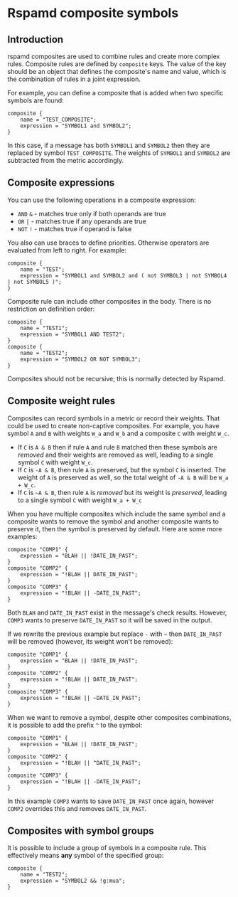 # Rspamd composite symbols

## Introduction

rspamd composites are used to combine rules and create more complex rules. Composite rules are defined by `composite` keys. The value of the key should be an object that defines the composite's name and value, which is the combination of rules in a joint expression.

For example, you can define a composite that is added when two specific symbols are found:

~~~ucl
composite {
	name = "TEST_COMPOSITE";
	expression = "SYMBOL1 and SYMBOL2";
}
~~~

In this case, if a message has both `SYMBOL1` and `SYMBOL2` then they are replaced by symbol `TEST_COMPOSITE`. The weights of `SYMBOL1` and `SYMBOL2` are subtracted from the metric accordingly.

## Composite expressions

You can use the following operations in a composite expression:

* `AND` `&` - matches true only if both operands are true
* `OR` `|` - matches true if any operands are true
* `NOT` `!` - matches true if operand is false

You also can use braces to define priorities. Otherwise operators are evaluated from left to right. For example:

~~~ucl
composite {
    name = "TEST";
    expression = "SYMBOL1 and SYMBOL2 and ( not SYMBOL3 | not SYMBOL4 | not SYMBOL5 )";
}
~~~

Composite rule can include other composites in the body. There is no restriction on definition order:

~~~ucl
composite {
    name = "TEST1";
    expression = "SYMBOL1 AND TEST2";
}
composite {
    name = "TEST2";
    expression = "SYMBOL2 OR NOT SYMBOL3";
}
~~~

Composites should not be recursive; this is normally detected by Rspamd.

## Composite weight rules

Composites can record symbols in a metric or record their weights. That could be used to create non-captive composites. For example, you have symbol `A` and `B` with weights `W_a` and `W_b` and a composite `C` with weight `W_c`.

* If `C` is `A & B` then if rule `A` and rule `B` matched then these symbols are *removed* and their weights are removed as well, leading to a single symbol `C` with weight `W_c`.
* If `C` is `-A & B`, then rule `A` is preserved, but the symbol `C` is inserted. The weight of `A` is preserved as well, so the total weight of `-A & B` will be `W_a + W_c`.
* If `C` is `~A & B`, then rule `A` is *removed* but its weight is *preserved*,
  leading to a single symbol `C` with weight `W_a + W_c`

When you have multiple composites which include the same symbol and a composite wants to remove the symbol and another composite wants to preserve it, then the symbol is preserved by default. Here are some more examples:

~~~ucl
composite "COMP1" {
    expression = "BLAH || !DATE_IN_PAST";
}
composite "COMP2" {
    expression = "!BLAH || DATE_IN_PAST";
}
composite "COMP3" {
    expression = "!BLAH || -DATE_IN_PAST";
}
~~~

Both `BLAH` and `DATE_IN_PAST` exist in the message's check results. However, `COMP3` wants to preserve `DATE_IN_PAST` so it will be saved in the output.

If we rewrite the previous example but replace `-` with `~` then `DATE_IN_PAST` will be removed (however, its weight won't be removed):

~~~ucl
composite "COMP1" {
    expression = "BLAH || !DATE_IN_PAST";
}
composite "COMP2" {
    expression = "!BLAH || DATE_IN_PAST";
}
composite "COMP3" {
    expression = "!BLAH || ~DATE_IN_PAST";
}
~~~

When we want to remove a symbol, despite other composites combinations, it is possible to add the prefix `^` to the symbol:

~~~ucl
composite "COMP1" {
    expression = "BLAH || !DATE_IN_PAST";
}
composite "COMP2" {
    expression = "!BLAH || ^DATE_IN_PAST";
}
composite "COMP3" {
    expression = "!BLAH || -DATE_IN_PAST";
}
~~~

In this example `COMP3` wants to save `DATE_IN_PAST` once again, however `COMP2` overrides this and removes `DATE_IN_PAST`.

## Composites with symbol groups

It is possible to include a group of symbols in a composite rule. This effectively means **any** symbol of the specified group:

~~~ucl
composite {
    name = "TEST2";
    expression = "SYMBOL2 && !g:mua";
}
~~~
